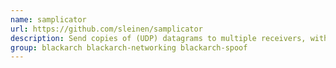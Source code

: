```yaml
---
name: samplicator
url: https://github.com/sleinen/samplicator
description: Send copies of (UDP) datagrams to multiple receivers, with optional sampling and spoofing.
group: blackarch blackarch-networking blackarch-spoof
---
```

